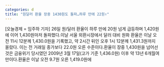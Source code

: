 ```yaml
---
categories: d
title: "원달러 환율 장중 1430원도 돌파…하루 만에 22원↑"
---
```

[오늘경제 = 임주하 기자] 26일 원/달러 환율이 하루 만에 20원 넘게 급등하며 1,420원에 이어 1,430원마저 돌파했다.이날 서울 외환시장에서 달러 대비 원화 환율은 이날 오전 11시 12분께 1,430.0원을 기록했고, 약 2시간 뒤인 오후 1시 12분께 1,431.3원까지 올랐다. 이는 전 거래일 종가보다 22.0원 오른 수준이다.환율이 장중 1,430원을 넘어선 것은 금융위기 당시였던 2009년 3월 17일(고가 기준 1,436.0원) 이후 약 13년 6개월여 만이다.환율은 이날 오전 9.7원 오른 1,419.0원에